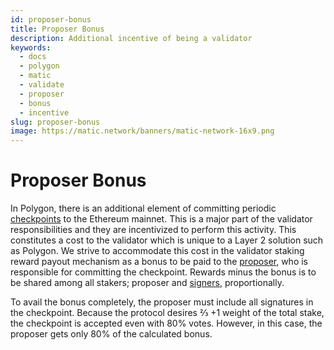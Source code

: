 ```yaml
---
id: proposer-bonus
title: Proposer Bonus
description: Additional incentive of being a validator
keywords:
  - docs
  - polygon
  - matic
  - validate
  - proposer
  - bonus
  - incentive
slug: proposer-bonus
image: https://matic.network/banners/matic-network-16x9.png 
---
```


# **Proposer Bonus**

In Polygon, there is an additional element of committing periodic [checkpoints](/docs/maintain/glossary#checkpoint-transaction) to the Ethereum mainnet. This is a major part of the validator responsibilities and they are incentivized to perform this activity. This constitutes a cost to the validator which is unique to a Layer 2 solution such as Polygon. We strive to accommodate this cost in the validator staking reward payout mechanism as a bonus to be paid to the [proposer](/docs/maintain/glossary#proposer), who is responsible for committing the checkpoint. Rewards minus the bonus is to be shared among all stakers; proposer and [signers](/docs/maintain/glossary#signer-address), proportionally.

To avail the bonus completely, the proposer must include all signatures in the checkpoint. Because the protocol desires ⅔ +1 weight of the total stake, the checkpoint is accepted even with 80% votes. However, in this case, the proposer gets only 80% of the calculated bonus.

